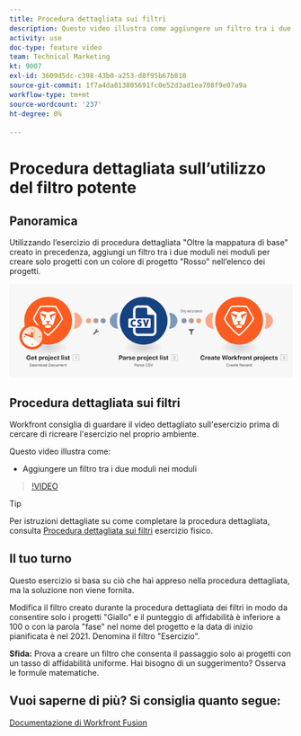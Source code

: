 ```yaml
---
title: Procedura dettagliata sui filtri
description: Questo video illustra come aggiungere un filtro tra i due moduli nei moduli di [!DNL Adobe Workfront Fusion].
activity: use
doc-type: feature video
team: Technical Marketing
kt: 9007
exl-id: 3609d5dc-c398-43b0-a253-d8f95b67b818
source-git-commit: 1f7a4da813805691fc0e52d3ad1ea708f9e07a9a
workflow-type: tm+mt
source-wordcount: '237'
ht-degree: 0%

---
```


# Procedura dettagliata sull’utilizzo del filtro potente

## Panoramica

Utilizzando l’esercizio di procedura dettagliata &quot;Oltre la mappatura di base&quot; creato in precedenza, aggiungi un filtro tra i due moduli nei moduli per creare solo progetti con un colore di progetto &quot;Rosso&quot; nell’elenco dei progetti.

![Immagine dello scenario di fusione](assets/understand-the-basics-2.png)

## Procedura dettagliata sui filtri

Workfront consiglia di guardare il video dettagliato sull&#39;esercizio prima di cercare di ricreare l&#39;esercizio nel proprio ambiente.

Questo video illustra come:

* Aggiungere un filtro tra i due moduli nei moduli

>[!VIDEO](https://video.tv.adobe.com/v/335266/?quality=12)

>[!TIP]
>
>Per istruzioni dettagliate su come completare la procedura dettagliata, consulta [Procedura dettagliata sui filtri](https://experienceleague.adobe.com/docs/workfront-learn/tutorials-workfront/fusion/exercises/filters.html?lang=en) esercizio fisico.

## Il tuo turno

Questo esercizio si basa su ciò che hai appreso nella procedura dettagliata, ma la soluzione non viene fornita.

Modifica il filtro creato durante la procedura dettagliata dei filtri in modo da consentire solo i progetti &quot;Giallo&quot; e il punteggio di affidabilità è inferiore a 100 o con la parola &quot;fase&quot; nel nome del progetto e la data di inizio pianificata è nel 2021. Denomina il filtro &quot;Esercizio&quot;.

**Sfida:** Prova a creare un filtro che consenta il passaggio solo ai progetti con un tasso di affidabilità uniforme. Hai bisogno di un suggerimento? Osserva le formule matematiche.

## Vuoi saperne di più? Si consiglia quanto segue:

[Documentazione di Workfront Fusion](https://experienceleague.adobe.com/docs/workfront/using/adobe-workfront-fusion/workfront-fusion-2.html?lang=en)
